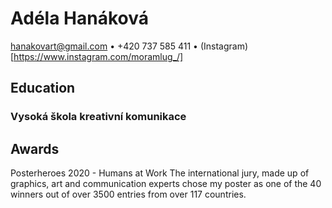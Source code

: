 # Adéla Hanáková
hanakovart@gmail.com • +420 737 585 411 • (Instagram)[https://www.instagram.com/moramlug_/]

## Education

### Vysoká škola kreativní komunikace


## Awards
Posterheroes 2020 - Humans at Work
The international jury, made up of graphics, art and communication experts chose my poster as one of the 40 winners out of over 3500 entries from over 117 countries.
